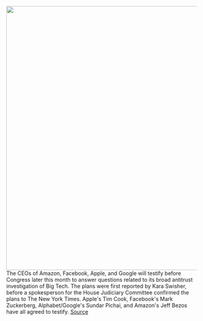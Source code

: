 <img src='https://cdn.vox-cdn.com/thumbor/Q4ZRMpbQNVfQe5KAcNtw8jgn6l0=/0x0:2040x1360/1200x800/filters:focal(857x517:1183x843)/cdn.vox-cdn.com/uploads/chorus_image/image/67008886/acastro_200302_3922_SuperTuesday_gavel.0.0.jpg' width='700px' /><br/>
The CEOs of Amazon, Facebook, Apple, and Google will testify before Congress later this month to answer questions related to its broad antitrust investigation of Big Tech. The plans were first reported by Kara Swisher, before a spokesperson for the House Judiciary Committee confirmed the plans to The New York Times. Apple's Tim Cook, Facebook's Mark Zuckerberg, Alphabet/Google's Sundar Pichai, and Amazon's Jeff Bezos have all agreed to testify.
<a href='https://www.theverge.com/2020/7/2/21311049/house-judiciary-committee-antitrust-investigation-amazon-facebook-alphabet-google-apple-ceo-testify'> Source <a/>
